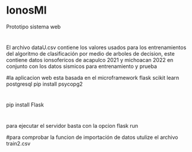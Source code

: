 # IonosMl
Prototipo sistema web 

#

El archivo dataU.csv contiene los valores usados para los entrenamientos del algoritmo de clasificación por medio de arboles de decision, este contiene datos
ionsofericos de acapulco 2021 y michoacan 2022 en conjunto con los datos sismicos para entrenamiento y prueba

#la aplicacion web esta basada en el microframework flask
scikit learn
postgresql
pip install psycopg2
#
pip install Flask
#
para ejecutar el servidor basta con la opcion flask run

#para comprobar la funcion de importación de datos utulize el archivo train2.csv

